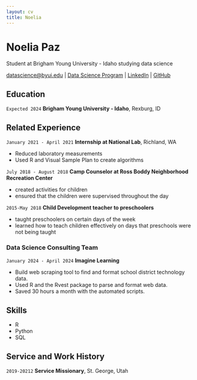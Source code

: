 ```yaml
---
layout: cv
title: Noelia
---
```

# Noelia Paz
Student at Brigham Young University - Idaho studying data science

<div id="webaddress">
<a href="datascience@byui.edu">datascience@byui.edu</a>
| <a href="https://byuidatascience.github.io/development.html">Data Science Program</a>
| <a href="https://www.linkedin.com/groups/13537407/">LinkedIn</a>
| <a href="https://github.com/byuids-resumes">GitHub</a>
</div>

<!-- https://www.monique.tech/the-art-of-markdown -->

## Education 
`Expected 2024`
__Brigham Young University - Idaho__, Rexburg, ID


## Related Experience

`January 2021 - April 2021`
__Internship at National Lab__, Richland, WA
 
- Reduced laboratory measurements
- Used R and Visual Sample Plan to create  algorithms

`July 2018 - August 2018`
__Camp Counselor at Ross Boddy Neighborhood Recreation Center__
- created activities for children
- ensured that the children were supervised throughout the day

`2015-May 2018`
__Child Development teacher to preschoolers__ 
- taught preschoolers on certain days of the week
- learned how to teach children effectively on days that preschools were not being taught

### Data Science Consulting Team

`January 2024 - April 2024`
__Imagine Learning__

- Build web scraping tool to find and format school district technology data.
- Used R and the Rvest package to parse and format web data.
- Saved 30 hours a month with the automated scripts.

## Skills
- R
- Python
- SQL


## Service and Work History

`2019-20212`
__Service Missionary__, St. George, Utah



<!-- ### Footer

Last updated: May 2013 -->


